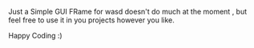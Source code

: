Just a Simple GUI FRame for wasd doesn't do much at the moment , but feel free to use it in you projects however you like.

Happy Coding :)

